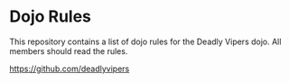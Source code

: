 Dojo Rules
==========

This repository contains a list of dojo rules for the Deadly Vipers dojo. All members should read the rules. 

https://github.com/deadlyvipers

